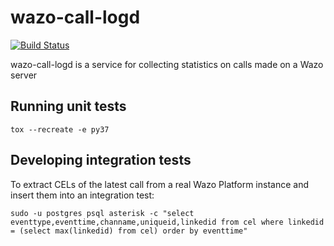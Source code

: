 # wazo-call-logd

[![Build Status](https://jenkins.wazo.community/buildStatus/icon?job=wazo-call-logd)](https://jenkins.wazo.community/job/wazo-call-logd)

wazo-call-logd is a service for collecting statistics on calls made on a Wazo server

## Running unit tests

```shell
tox --recreate -e py37
```

## Developing integration tests

To extract CELs of the latest call from a real Wazo Platform instance and insert
them into an integration test:

```
sudo -u postgres psql asterisk -c "select eventtype,eventtime,channame,uniqueid,linkedid from cel where linkedid = (select max(linkedid) from cel) order by eventtime"
```
